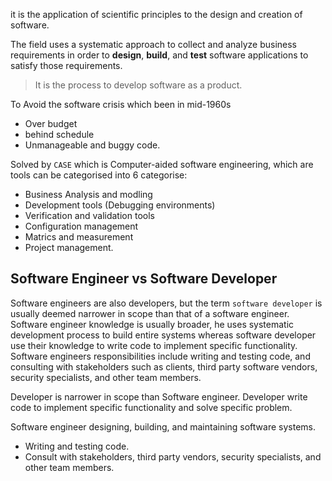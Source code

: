 it is the application of scientific principles to the design and creation of software.

The field uses a systematic approach to collect and analyze business requirements in order to **design**, **build**, and **test** software applications to satisfy those requirements.

> It is the process to develop software as a product.

To Avoid the software crisis which been in mid-1960s
- Over budget
- behind schedule
- Unmanageable and buggy code.

Solved by `CASE`
which is Computer-aided software engineering, which are tools can be categorised into 6 categorise:
- Business Analysis and modling
- Development tools (Debugging environments)
- Verification and validation tools
- Configuration management
- Matrics and measurement
- Project management.

## Software Engineer vs Software Developer
Software engineers are also developers, but the term `software developer` is usually deemed narrower in scope than that of a software engineer.
Software engineer knowledge is usually broader, he uses systematic development process to build entire systems whereas software developer use their knowledge to write code to implement specific functionality.
Software engineers responsibilities include writing and testing code, and consulting with stakeholders such as clients, third party software vendors, security specialists, and other team members.

Developer is narrower in scope than Software engineer.
Developer write code to implement specific functionality and solve specific problem.

Software engineer designing, building, and maintaining software systems.
- Writing and testing code.
- Consult with stakeholders, third party vendors, security specialists, and other team members.
